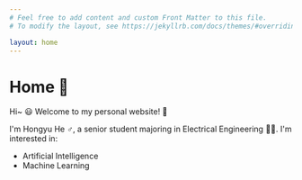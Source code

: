 ```yaml
---
# Feel free to add content and custom Front Matter to this file.
# To modify the layout, see https://jekyllrb.com/docs/themes/#overriding-theme-defaults

layout: home
---
```


# Home 🏡

Hi~ 😃 Welcome to my personal website! 🥳

I'm Hongyu He ♂︎, a senior student majoring in Electrical Engineering 🧑‍💻. I'm interested in:

- Artificial Intelligence
- Machine Learning
